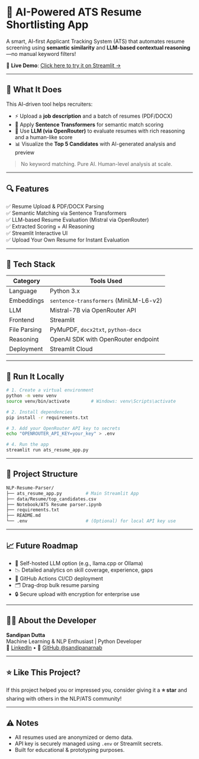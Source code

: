 # 🧠 AI-Powered ATS Resume Shortlisting App

A smart, AI-first Applicant Tracking System (ATS) that automates resume screening using **semantic similarity** and **LLM-based contextual reasoning**—no manual keyword filters!

🔗 **Live Demo**: [Click here to try it on Streamlit →](https://nlp-resume-parser-7a57dyd9wv9jswobchdppc.streamlit.app/)

---

## 📌 What It Does

This AI-driven tool helps recruiters:

- ⚡ Upload a **job description** and a batch of resumes (PDF/DOCX)
- 🧠 Apply **Sentence Transformers** for semantic match scoring
- 🤖 Use **LLM (via OpenRouter)** to evaluate resumes with rich reasoning and a human-like score
- 📊 Visualize the **Top 5 Candidates** with AI-generated analysis and preview

> No keyword matching. Pure AI. Human-level analysis at scale.

---

## 🔍 Features

✅ Resume Upload & PDF/DOCX Parsing  
✅ Semantic Matching via Sentence Transformers  
✅ LLM-based Resume Evaluation (Mistral via OpenRouter)  
✅ Extracted Scoring + AI Reasoning  
✅ Streamlit Interactive UI  
✅ Upload Your Own Resume for Instant Evaluation

---

## 🧰 Tech Stack

| Category       | Tools Used                                 |
|----------------|--------------------------------------------|
| Language       | Python 3.x                                 |
| Embeddings     | `sentence-transformers` (MiniLM-L6-v2)     |
| LLM            | Mistral-7B via OpenRouter API              |
| Frontend       | Streamlit                                  |
| File Parsing   | PyMuPDF, `docx2txt`, `python-docx`         |
| Reasoning      | OpenAI SDK with OpenRouter endpoint        |
| Deployment     | Streamlit Cloud                            |

---

## 🚀 Run It Locally

```bash
# 1. Create a virtual environment
python -m venv venv
source venv/bin/activate        # Windows: venv\Scripts\activate

# 2. Install dependencies
pip install -r requirements.txt

# 3. Add your OpenRouter API key to secrets
echo "OPENROUTER_API_KEY=your_key" > .env

# 4. Run the app
streamlit run ats_resume_app.py
```

---

## 📂 Project Structure

```bash
NLP-Resume-Parser/
├── ats_resume_app.py         # Main Streamlit App
├── data/Resume/top_candidates.csv
├── Notebook/ATS Resume parser.ipynb
├── requirements.txt
├── README.md
└── .env                      # (Optional) for local API key use
```

---

## 📈 Future Roadmap

- 🔐 Self-hosted LLM option (e.g., llama.cpp or Ollama)
- 📉 Detailed analytics on skill coverage, experience, gaps
- 🔄 GitHub Actions CI/CD deployment
- 🗂️ Drag-drop bulk resume parsing
- 🔒 Secure upload with encryption for enterprise use

---

## 👨‍💻 About the Developer

**Sandipan Dutta**  
Machine Learning & NLP Enthusiast | Python Developer  
🔗 [LinkedIn](https://www.linkedin.com/in/sandipanarnab/) • 🐙 [GitHub @sandipanarnab](https://github.com/sandipanarnab)

---

## ⭐ Like This Project?

If this project helped you or impressed you, consider giving it a **⭐ star** and sharing with others in the NLP/ATS community!

---

## ⚠️ Notes

- All resumes used are anonymized or demo data.
- API key is securely managed using `.env` or Streamlit secrets.
- Built for educational & prototyping purposes.